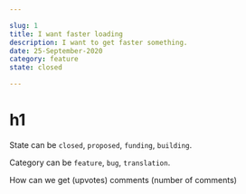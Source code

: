 ```yaml
---

slug: 1
title: I want faster loading
description: I want to get faster something.
date: 25-September-2020
category: feature
state: closed

---
```


# h1

State can be `closed`, `proposed`, `funding`, `building`.

Category can be `feature`, `bug`, `translation`.

How can we get
(upvotes)
comments
(number of comments)
